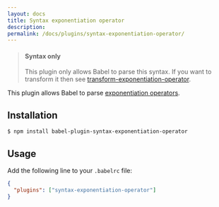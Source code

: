 ```yaml
---
layout: docs
title: Syntax exponentiation operator
description:
permalink: /docs/plugins/syntax-exponentiation-operator/
---
```


<blockquote class="babel-callout babel-callout-info">
  <h4>Syntax only</h4>
  <p>
    This plugin only allows Babel to parse this syntax. If you want to transform it then
    see <a href="/docs/plugins/transform-exponentiation-operator">transform-exponentiation-operator</a>.
  </p>
</blockquote>

This plugin allows Babel to parse [exponentiation operators](https://github.com/rwaldron/exponentiation-operator).

## Installation

```sh
$ npm install babel-plugin-syntax-exponentiation-operator
```

## Usage

Add the following line to your `.babelrc` file:

```json
{
  "plugins": ["syntax-exponentiation-operator"]
}
```
